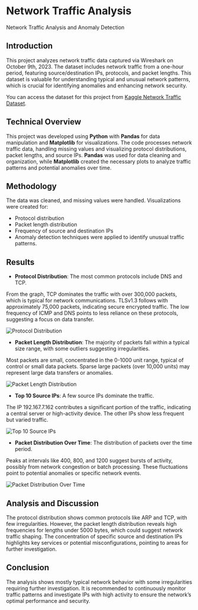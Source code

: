 # Network Traffic Analysis
Network Traffic Analysis and Anomaly Detection

## Introduction
This project analyzes network traffic data captured via Wireshark on October 9th, 2023. The dataset includes network traffic from a one-hour period, featuring source/destination IPs, protocols, and packet lengths. This dataset is valuable for understanding typical and unusual network patterns, which is crucial for identifying anomalies and enhancing network security.

You can access the dataset for this project from [Kaggle Network Traffic Dataset](https://www.kaggle.com/datasets/ravikumargattu/network-traffic-dataset).

## Technical Overview

This project was developed using **Python** with **Pandas** for data manipulation and **Matplotlib** for visualizations. The code processes network traffic data, handling missing values and visualizing protocol distributions, packet lengths, and source IPs. **Pandas** was used for data cleaning and organization, while **Matplotlib** created the necessary plots to analyze traffic patterns and potential anomalies over time.

## Methodology
The data was cleaned, and missing values were handled. Visualizations were created for:
- Protocol distribution
- Packet length distribution
- Frequency of source and destination IPs
- Anomaly detection techniques were applied to identify unusual traffic patterns.

## Results
- **Protocol Distribution**: The most common protocols include DNS and TCP.
  
From the graph, TCP dominates the traffic with over 300,000 packets, which is typical for network communications. TLSv1.3 follows with approximately 75,000 packets, indicating secure encrypted traffic. The low frequency of ICMP and DNS points to less reliance on these protocols, suggesting a focus on data transfer.

  ![Protocol Distribution](https://github.com/user-attachments/assets/b47561aa-f334-4acc-bd9b-63a948dae3fd)
  
- **Packet Length Distribution**: The majority of packets fall within a typical size range, with some outliers suggesting irregularities.

Most packets are small, concentrated in the 0-1000 unit range, typical of control or small data packets. Sparse large packets (over 10,000 units) may represent large data transfers or anomalies.

  ![Packet Length Distribution](https://github.com/user-attachments/assets/46fff15f-4da3-4765-903b-0a15cb23caa4)

- **Top 10 Source IPs**: A few source IPs dominate the traffic.

The IP 192.167.7.162 contributes a significant portion of the traffic, indicating a central server or high-activity device. The other IPs show less frequent but varied traffic.

  ![Top 10 Source IPs](https://github.com/user-attachments/assets/1fc3ce3b-843b-4109-a929-5ae0709961be)

- **Packet Distribution Over Time**: The distribution of packets over the time period.

Peaks at intervals like 400, 800, and 1200 suggest bursts of activity, possibly from network congestion or batch processing. These fluctuations point to potential anomalies or specific network events.

  ![Packet Distribution Over Time](https://github.com/user-attachments/assets/9e6db047-c8a6-4e0a-beb8-7967d86c8d5b)


## Analysis and Discussion
The protocol distribution shows common protocols like ARP and TCP, with few irregularities. However, the packet length distribution reveals high frequencies for lengths under 5000 bytes, which could suggest network traffic shaping. The concentration of specific source and destination IPs highlights key services or potential misconfigurations, pointing to areas for further investigation.

## Conclusion

The analysis shows mostly typical network behavior with some irregularities requiring further investigation. It is recommended to continuously monitor traffic patterns and investigate IPs with high activity to ensure the network’s optimal performance and security.
